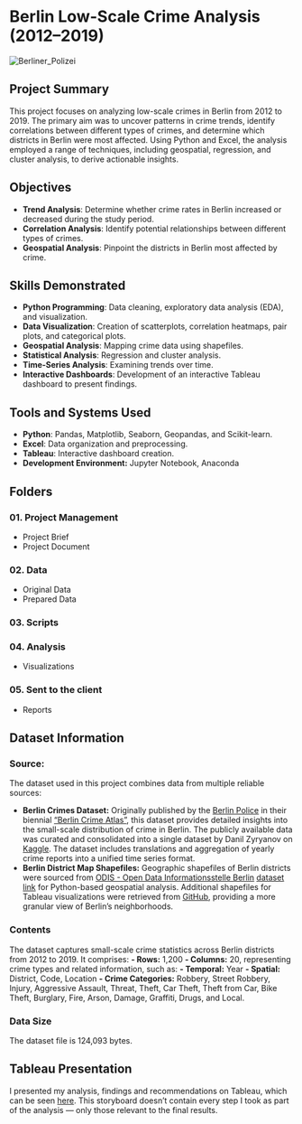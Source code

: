 # Berlin Low-Scale Crime Analysis (2012–2019)
![Berliner_Polizei](https://github.com/user-attachments/assets/bc6e375b-e4e8-427d-99f9-bd8bc1ccc972)

## Project Summary  
This project focuses on analyzing low-scale crimes in Berlin from 2012 to 2019. The primary aim was to uncover patterns in crime trends, identify correlations between different types of crimes, and determine which districts in Berlin were most affected. Using Python and Excel, the analysis employed a range of techniques, including geospatial, regression, and cluster analysis, to derive actionable insights.  

## Objectives  
- **Trend Analysis**: Determine whether crime rates in Berlin increased or decreased during the study period.  
- **Correlation Analysis**: Identify potential relationships between different types of crimes.  
- **Geospatial Analysis**: Pinpoint the districts in Berlin most affected by crime.  

## Skills Demonstrated  
- **Python Programming**: Data cleaning, exploratory data analysis (EDA), and visualization.  
- **Data Visualization**: Creation of scatterplots, correlation heatmaps, pair plots, and categorical plots.  
- **Geospatial Analysis**: Mapping crime data using shapefiles.  
- **Statistical Analysis**: Regression and cluster analysis.  
- **Time-Series Analysis**: Examining trends over time.  
- **Interactive Dashboards**: Development of an interactive Tableau dashboard to present findings.  

## Tools and Systems Used  
- **Python**: Pandas, Matplotlib, Seaborn, Geopandas, and Scikit-learn.  
- **Excel**: Data organization and preprocessing.  
- **Tableau**: Interactive dashboard creation.
- **Development Environment:** Jupyter Notebook, Anaconda

## Folders
### 01. Project Management
  - Project Brief
  - Project Document
### 02. Data
  - Original Data
  - Prepared Data
### 03. Scripts
### 04. Analysis
  - Visualizations
### 05. Sent to the client
  - Reports

## Dataset Information
### Source:
The dataset used in this project combines data from multiple reliable sources:
  - **Berlin Crimes Dataset:** Originally published by the [Berlin Police](https://www.berlin.de/polizei/) in their biennial [“Berlin Crime Atlas”](https://www.berlin.de/polizei/service/kriminalitaetsatlas/), this dataset provides detailed insights into the small-scale distribution of crime in Berlin. The publicly available data was curated and consolidated into a single dataset by Danil Zyryanov on [Kaggle](https://www.kaggle.com/datasets/danilzyryanov/crime-in-berlin-2012-2019/data). The dataset includes translations and aggregation of yearly crime reports into a unified time series format.
  - **Berlin District Map Shapefiles:** Geographic shapefiles of Berlin districts were sourced from [ODIS - Open Data Informationsstelle Berlin](https://odis-berlin.de/) [dataset link](https://daten.odis-berlin.de/en/dataset/bezirksgrenzen/) for Python-based geospatial analysis. Additional shapefiles for Tableau visualizations were retrieved from [GitHub](https://github.com/ljwolf/geopython/blob/master/data/berlin-neighbourhoods.geojson), providing a more granular view of Berlin’s neighborhoods.

### Contents
The dataset captures small-scale crime statistics across Berlin districts from 2012 to 2019. It comprises:
  **- Rows:** 1,200
  **- Columns:** 20, representing crime types and related information, such as:
  **- Temporal:** Year
  **- Spatial:** District, Code, Location
  **- Crime Categories:** Robbery, Street Robbery, Injury, Aggressive Assault, Threat, Theft, Car Theft, Theft from Car, Bike Theft, Burglary, Fire, Arson, Damage, Graffiti, Drugs, and Local.
  
### Data Size
The dataset file is 124,093 bytes.

## Tableau Presentation
I presented my analysis, findings and recommendations on Tableau, which can be seen [here](https://public.tableau.com/views/Task6_7_-FinalDashboard/FinalPresentation?:language=pt-BR&publish=yes&:sid=&:redirect=auth&:display_count=n&:origin=viz_share_link). This storyboard doesn’t contain every step I took as part of the analysis — only those relevant to the final results.

